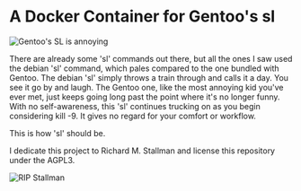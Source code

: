 # A Docker Container for Gentoo's sl

![Gentoo's SL is annoying](https://cloud.githubusercontent.com/assets/2147649/18195151/de56a060-709e-11e6-8249-6d50616d18c2.png)

There are already some 'sl' commands out there, but all the ones I saw used
the debian 'sl' command, which pales compared to the one bundled with
Gentoo. The debian 'sl' simply throws a train through and calls it a day.
You see it go by and laugh. The Gentoo one, like the most annoying kid
you've ever met, just keeps going long past the point where it's no longer
funny. With no self-awareness, this 'sl' continues trucking on as you begin
considering kill -9. It gives no regard for your comfort or workflow.

This is how 'sl' should be.

I dedicate this project to Richard M. Stallman and license this repository
under the AGPL3.

![RIP Stallman](https://cloud.githubusercontent.com/assets/2147649/18195134/bea59398-709e-11e6-92c7-e2f86e0a45e2.png)
